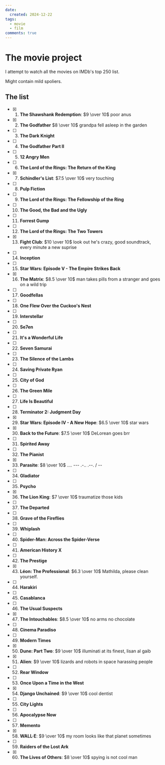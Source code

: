```yaml
---
date:
  created: 2024-12-22
tags:
  - movie
  - film
comments: true
---
```


# The movie project

I attempt to watch all the movies on IMDb's top 250 list.

<!-- more -->

Might contain mild spoliers.

## The list

- [x] 1. **The Shawshank Redemption**: $9 \over 10$ poor anus
- [x] 2. **The Godfather** $8 \over 10$ grandpa fell asleep in the garden
- [ ] 3. **The Dark Knight**
- [ ] 4. **The Godfather Part II**
- [ ] 5. **12 Angry Men**
- [ ] 6. **The Lord of the Rings: The Return of the King**
- [x] 7. **Schindler's List**: $7.5 \over 10$ very touching
- [ ] 8. **Pulp Fiction**
- [ ] 9. **The Lord of the Rings: The Fellowship of the Ring**
- [ ] 10. **The Good, the Bad and the Ugly**
- [ ] 11. **Forrest Gump**
- [ ] 12. **The Lord of the Rings: The Two Towers**
- [x] 13. **Fight Club**: $10 \over 10$ look out he's crazy, good soundtrack, every minute a new suprise
- [ ] 14. **Inception**
- [ ] 15. **Star Wars: Episode V - The Empire Strikes Back**
- [x] 16. **The Matrix**: $8.5 \over 10$ man takes pills from a stranger and goes on a wild trip
- [ ] 17. **Goodfellas**
- [ ] 18. **One Flew Over the Cuckoo's Nest**
- [ ] 19. **Interstellar**
- [ ] 20. **Se7en**
- [ ] 21. **It's a Wonderful Life**
- [ ] 22. **Seven Samurai**
- [ ] 23. **The Silence of the Lambs**
- [ ] 24. **Saving Private Ryan**
- [ ] 25. **City of God**
- [ ] 26. **The Green Mile**
- [ ] 27. **Life Is Beautiful**
- [ ] 28. **Terminator 2: Judgment Day**
- [x] 29. **Star Wars: Episode IV - A New Hope**: $6.5 \over 10$ star wars
- [x] 30. **Back to the Future**: $7.5 \over 10$ DeLorean goes brr
- [ ] 31. **Spirited Away**
- [ ] 32. **The Pianist**
- [x] 33. **Parasite**: $8 \over 10$ .... --- .-.. .--. / --
- [ ] 34. **Gladiator**
- [ ] 35. **Psycho**
- [x] 36. **The Lion King**: $7 \over 10$ traumatize those kids
- [ ] 37. **The Departed**
- [ ] 38. **Grave of the Fireflies**
- [ ] 39. **Whiplash**
- [ ] 40. **Spider-Man: Across the Spider-Verse**
- [ ] 41. **American History X**
- [ ] 42. **The Prestige**
- [x] 43. **Léon: The Professional**: $6.3 \over 10$ Mathilda, please clean yourself.
- [ ] 44. **Harakiri**
- [ ] 45. **Casablanca**
- [ ] 46. **The Usual Suspects**
- [x] 47. **The Intouchables**: $8.5 \over 10$ no arms no chocolate
- [ ] 48. **Cinema Paradiso**
- [ ] 49. **Modern Times**
- [x] 50. **Dune: Part Two**: $9 \over 10$ illuminati at its finest, lisan al gaib
- [x] 51. **Alien**: $9 \over 10$ lizards and robots in space harassing people
- [ ] 52. **Rear Window**
- [ ] 53. **Once Upon a Time in the West**
- [x] 54. **Django Unchained**: $9 \over 10$ cool dentist
- [ ] 55. **City Lights**
- [ ] 56. **Apocalypse Now**
- [ ] 57. **Memento**
- [x] 58. **WALL·E**: $9 \over 10$ my room looks like that planet sometimes
- [ ] 59. **Raiders of the Lost Ark**
- [x] 60. **The Lives of Others**: $8 \over 10$ spying is not cool man

